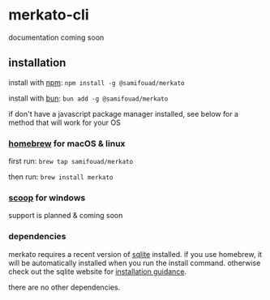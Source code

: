 # merkato-cli

documentation coming soon

## installation
install with [npm](https://npmjs.com): ```npm install -g @samifouad/merkato```

install with [bun](https://bun.sh): ```bun add -g @samifouad/merkato```

if don't have a javascript package manager installed, see below for a method that will work for your OS

### [homebrew](https://brew.sh) for macOS &amp; linux

first run: ```brew tap samifouad/merkato```

then run: ```brew install merkato```

### [scoop](https://scoop.sh) for windows

support is planned &amp; coming soon

### dependencies

merkato requires a recent version of [sqlite](https://www.sqlite.org/) installed. if you use homebrew, it will be automatically installed when you run the install command. otherwise check out the sqlite website for [installation guidance](https://www.sqlite.org/download.html).

there are no other dependencies.
